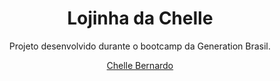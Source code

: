 # <h1 align="center">Lojinha da Chelle</h1>
<p align="center">Projeto desenvolvido durante o bootcamp da Generation Brasil.</p>

<p align="center"><a href="https://github.com/chellebernardo">Chelle Bernardo</a></p>
